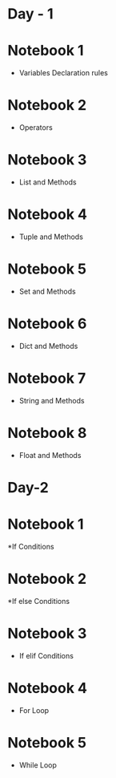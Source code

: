 # Day - 1
# Notebook 1
* Variables Declaration rules
# Notebook 2
* Operators
# Notebook 3
* List and Methods
# Notebook 4
* Tuple and Methods
# Notebook 5
* Set and Methods
# Notebook 6
* Dict and Methods
# Notebook 7
* String and Methods
# Notebook 8
* Float and Methods

# Day-2
# Notebook 1
*If Conditions
# Notebook 2
*If else Conditions
# Notebook 3
* If elif Conditions
# Notebook 4
* For Loop
# Notebook 5
* While Loop
